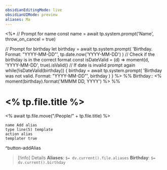 ```yaml
---
obsidianEditingMode: live
obsidianUIMode: preview
aliases: Ma
---
```

<%*
// Prompt for name
const name = await tp.system.prompt('Name', throw_on_cancel = true)

// Prompt for birthday
let birthday = await tp.system.prompt(
	'Birthday. Format: "YYYY-MM-DD"',
	tp.date.now('YYYY-MM-DD')
)
// Check if the birthday is in the correct format
const isDateValid = (d) => moment(d, 'YYYY-MM-DD', true).isValid()
// If date is invalid prompt again
while(!isDateValid(birthday)) {
	birthday = await tp.system.prompt(
		'Birthday was not valid. Format: "YYYY-MM-DD"',
		birthday
	)
}
%>
%%
Birthday:: <% moment(birthday).format('MMMM DD, YYYY') %>
%%
# <% tp.file.title %>
<% await tp.file.move("/People/" + tp.file.title) %>
```button
name Add alias
type line(5) template
action alias
templater true
```
^button-addAlias
> [!info] Details
> **Aliases**: `$= dv.current().file.aliases`
> **Birthday**: `$= dv.current().birthday`